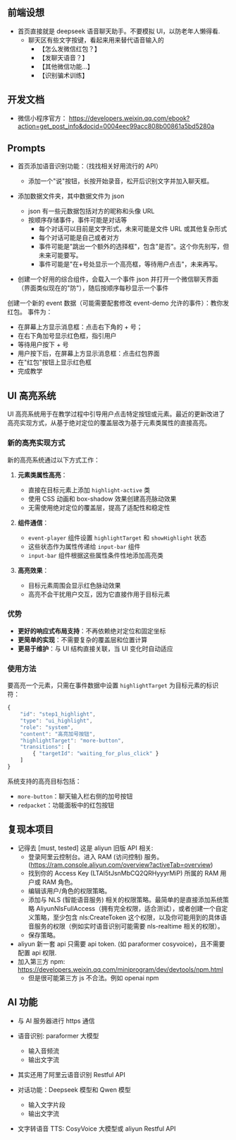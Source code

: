 ## 前端设想

- 首页直接就是 deepseek 语音聊天助手。不要模拟 UI，以防老年人懒得看.
    - 聊天区有些文字按键，看起来用来替代语音输入的
        - 【怎么发微信红包？】
        - 【发聊天语音？】
        - 【其他微信功能...】
        - 【识别骗术训练】

## 开发文档

- 微信小程序官方： https://developers.weixin.qq.com/ebook?action=get_post_info&docid=0004eec99acc808b00861a5bd5280a

## Prompts

- 首页添加语音识别功能：（找找相关好用流行的 API）
    - 添加一个"说"按钮，长按开始录音，松开后识别文字并加入聊天框。

- 添加数据文件夹，其中数据文件为 json
    - json 有一些元数据包括对方的昵称和头像 URL
    - 按顺序存储事件，事件可能是对话等
        - 每个对话可以目前是文字形式，未来可能是文件 URL 或其他复杂形式
        - 每个对话可能是自己或者对方
        - 事件可能是"跳出一个额外的选择框"，包含"是否"。这个你先别写，但未来可能要写。
        - 事件可能是"在+号处显示一个高亮框，等待用户点击"，未来再写。
- 创建一个好用的综合组件，会载入一个事件 json 并打开一个微信聊天界面（界面类似现在的"防"），随后按顺序每秒显示一个事件

创建一个新的 event 数据（可能需要配套修改 event-demo 允许的事件）：教你发红包。
事件为：
- 在屏幕上方显示消息框：点击右下角的 + 号；
- 在右下角加号显示红色框，指引用户
- 等待用户按下 + 号
- 用户按下后，在屏幕上方显示消息框：点击红包界面
- 在"红包"按钮上显示红色框
- 完成教学

## UI 高亮系统

UI 高亮系统用于在教学过程中引导用户点击特定按钮或元素。最近的更新改进了高亮实现方式，从基于绝对定位的覆盖层改为基于元素类属性的直接高亮。

### 新的高亮实现方式

新的高亮系统通过以下方式工作：

1. **元素类属性高亮**：
   - 直接在目标元素上添加 `highlight-active` 类
   - 使用 CSS 动画和 box-shadow 效果创建高亮脉动效果
   - 无需使用绝对定位的覆盖层，提高了适配性和稳定性

2. **组件通信**：
   - `event-player` 组件设置 `highlightTarget` 和 `showHighlight` 状态
   - 这些状态作为属性传递给 `input-bar` 组件
   - `input-bar` 组件根据这些属性条件性地添加高亮类

3. **高亮效果**：
   - 目标元素周围会显示红色脉动效果
   - 高亮不会干扰用户交互，因为它直接作用于目标元素

### 优势

- **更好的响应式布局支持**：不再依赖绝对定位和固定坐标
- **更简单的实现**：不需要复杂的覆盖层和位置计算
- **更易于维护**：与 UI 结构直接关联，当 UI 变化时自动适应

### 使用方法

要高亮一个元素，只需在事件数据中设置 `highlightTarget` 为目标元素的标识符：

```javascript
{
    "id": "step1_highlight",
    "type": "ui_highlight",
    "role": "system",
    "content": "高亮加号按钮",
    "highlightTarget": "more-button",
    "transitions": [
        { "targetId": "waiting_for_plus_click" }
    ]
}
```

系统支持的高亮目标包括：
- `more-button`：聊天输入栏右侧的加号按钮
- `redpacket`：功能面板中的红包按钮

## 复现本项目

- 记得去 [must, tested] 这是 aliyun 旧版 API 相关:
    - 登录阿里云控制台。进入 RAM (访问控制) 服务。(https://ram.console.aliyun.com/overview?activeTab=overview)
    - 找到你的 Access Key (LTAI5tJsnMbCQ2QRHyyyrMiP) 所属的 RAM 用户或 RAM 角色。
    - 编辑该用户/角色的权限策略。
    - 添加与 NLS (智能语音服务) 相关的权限策略。最简单的是直接添加系统策略 AliyunNlsFullAccess（拥有完全权限，适合测试），或者创建一个自定义策略，至少包含 nls:CreateToken 这个权限，以及你可能用到的具体语音服务的权限（例如实时语音识别可能需要 nls-realtime 相关的权限）。
    - 保存策略。
- aliyun 新一套 api 只需要 api token. (如 paraformer cosyvoice)，且不需要配置 api 权限.
- 加入第三方 npm: https://developers.weixin.qq.com/miniprogram/dev/devtools/npm.html
    - 但是很可能第三方 js 不合法。例如 openai npm

## AI 功能

- 与 AI 服务器进行 https 通信

- 语音识别: paraformer 大模型
    - 输入音频流
    - 输出文字流
- 其实还用了阿里云语音识别 Restful API
- 对话功能：Deepseek 模型和 Qwen 模型
    - 输入文字片段
    - 输出文字流
- 文字转语音 TTS: CosyVoice 大模型或 aliyun Restful API
